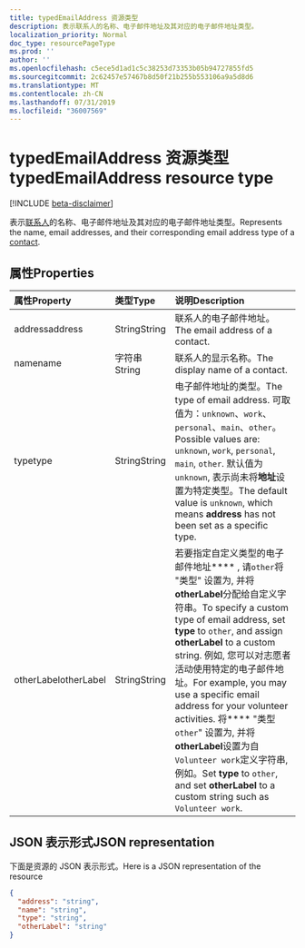 ```yaml
---
title: typedEmailAddress 资源类型
description: 表示联系人的名称、电子邮件地址及其对应的电子邮件地址类型。
localization_priority: Normal
doc_type: resourcePageType
ms.prod: ''
author: ''
ms.openlocfilehash: c5ece5d1ad1c5c38253d73353b05b94727855fd5
ms.sourcegitcommit: 2c62457e57467b8d50f21b255b553106a9a5d8d6
ms.translationtype: MT
ms.contentlocale: zh-CN
ms.lasthandoff: 07/31/2019
ms.locfileid: "36007569"
---
```

# <a name="typedemailaddress-resource-type"></a><span data-ttu-id="906c9-103">typedEmailAddress 资源类型</span><span class="sxs-lookup"><span data-stu-id="906c9-103">typedEmailAddress resource type</span></span>

[!INCLUDE [beta-disclaimer](../../includes/beta-disclaimer.md)]

<span data-ttu-id="906c9-104">表示[联系人](contact.md)的名称、电子邮件地址及其对应的电子邮件地址类型。</span><span class="sxs-lookup"><span data-stu-id="906c9-104">Represents the name, email addresses, and their corresponding email address type of a [contact](contact.md).</span></span>

## <a name="properties"></a><span data-ttu-id="906c9-105">属性</span><span class="sxs-lookup"><span data-stu-id="906c9-105">Properties</span></span>
| <span data-ttu-id="906c9-106">属性</span><span class="sxs-lookup"><span data-stu-id="906c9-106">Property</span></span>     | <span data-ttu-id="906c9-107">类型</span><span class="sxs-lookup"><span data-stu-id="906c9-107">Type</span></span>   |<span data-ttu-id="906c9-108">说明</span><span class="sxs-lookup"><span data-stu-id="906c9-108">Description</span></span>|
|:---------------|:--------|:----------|
|<span data-ttu-id="906c9-109">address</span><span class="sxs-lookup"><span data-stu-id="906c9-109">address</span></span>|<span data-ttu-id="906c9-110">String</span><span class="sxs-lookup"><span data-stu-id="906c9-110">String</span></span>|<span data-ttu-id="906c9-111">联系人的电子邮件地址。</span><span class="sxs-lookup"><span data-stu-id="906c9-111">The email address of a contact.</span></span>|
|<span data-ttu-id="906c9-112">name</span><span class="sxs-lookup"><span data-stu-id="906c9-112">name</span></span>|<span data-ttu-id="906c9-113">字符串</span><span class="sxs-lookup"><span data-stu-id="906c9-113">String</span></span>|<span data-ttu-id="906c9-114">联系人的显示名称。</span><span class="sxs-lookup"><span data-stu-id="906c9-114">The display name of a contact.</span></span>|
|<span data-ttu-id="906c9-115">type</span><span class="sxs-lookup"><span data-stu-id="906c9-115">type</span></span> |<span data-ttu-id="906c9-116">String</span><span class="sxs-lookup"><span data-stu-id="906c9-116">String</span></span> |<span data-ttu-id="906c9-117">电子邮件地址的类型。</span><span class="sxs-lookup"><span data-stu-id="906c9-117">The type of email address.</span></span> <span data-ttu-id="906c9-118">可取值为：`unknown`、`work`、`personal`、`main`、`other`。</span><span class="sxs-lookup"><span data-stu-id="906c9-118">Possible values are: `unknown`, `work`, `personal`, `main`, `other`.</span></span> <span data-ttu-id="906c9-119">默认值为`unknown`, 表示尚未将**地址**设置为特定类型。</span><span class="sxs-lookup"><span data-stu-id="906c9-119">The default value is `unknown`, which means **address** has not been set as a specific type.</span></span> |
|<span data-ttu-id="906c9-120">otherLabel</span><span class="sxs-lookup"><span data-stu-id="906c9-120">otherLabel</span></span> |<span data-ttu-id="906c9-121">String</span><span class="sxs-lookup"><span data-stu-id="906c9-121">String</span></span>  |<span data-ttu-id="906c9-122">若要指定自定义类型的电子邮件地址\*\*\*\* , 请`other`将 "类型" 设置为, 并将**otherLabel**分配给自定义字符串。</span><span class="sxs-lookup"><span data-stu-id="906c9-122">To specify a custom type of email address, set **type** to `other`, and assign **otherLabel** to a custom string.</span></span> <span data-ttu-id="906c9-123">例如, 您可以对志愿者活动使用特定的电子邮件地址。</span><span class="sxs-lookup"><span data-stu-id="906c9-123">For example, you may use a specific email address for your volunteer activities.</span></span> <span data-ttu-id="906c9-124">将\*\*\*\* "类型`other`" 设置为, 并将**otherLabel**设置为自`Volunteer work`定义字符串, 例如。</span><span class="sxs-lookup"><span data-stu-id="906c9-124">Set **type** to `other`, and set **otherLabel** to a custom string such as `Volunteer work`.</span></span> |

## <a name="json-representation"></a><span data-ttu-id="906c9-125">JSON 表示形式</span><span class="sxs-lookup"><span data-stu-id="906c9-125">JSON representation</span></span>

<span data-ttu-id="906c9-126">下面是资源的 JSON 表示形式。</span><span class="sxs-lookup"><span data-stu-id="906c9-126">Here is a JSON representation of the resource</span></span>

<!-- {
  "blockType": "resource",
  "optionalProperties": [

  ],
  "@odata.type": "microsoft.graph.typedEmailAddress"
}-->

```json
{
  "address": "string",
  "name": "string",
  "type": "string",
  "otherLabel": "string"
}

```

<!-- uuid: 8fcb5dbc-d5aa-4681-8e31-b001d5168d79
2015-10-25 14:57:30 UTC -->
<!--
{
  "type": "#page.annotation",
  "description": "emailAddress resource",
  "keywords": "",
  "section": "documentation",
  "tocPath": "",
  "suppressions": []
}
-->
